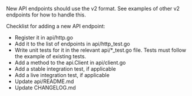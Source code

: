 New API endpoints should use the v2 format.  See examples of other v2 endpoints for how to handle this.

Checklist for adding a new API endpoint:

* Register it in api/http.go
* Add it to the list of endpoints in api/http_test.go
* Write unit tests for it in the relevant api/*_test.go file. Tests must follow the example of existing tests.
* Add a method to the api.Client in api/client.go
* Add a stable integration test, if applicable
* Add a live integration test, if applicable
* Update api/README.md
* Update CHANGELOG.md